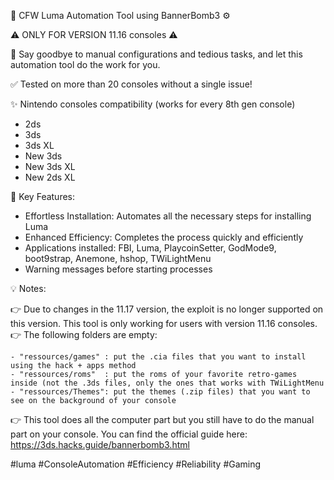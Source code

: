 🔧 CFW Luma Automation Tool using BannerBomb3 ⚙️

⚠️ ONLY FOR VERSION 11.16 consoles ⚠️

🤖 Say goodbye to manual configurations and tedious tasks, and let this automation tool do the work for you.

✅ Tested on more than 20 consoles without a single issue!

✨ Nintendo consoles compatibility (works for every 8th gen console)
  * 2ds
  * 3ds
  * 3ds XL
  * New 3ds
  * New 3ds XL
  * New 2ds XL

🚀 Key Features:
  - Effortless Installation: Automates all the necessary steps for installing Luma
  - Enhanced Efficiency: Completes the process quickly and efficiently
  - Applications installed: FBI, Luma, PlaycoinSetter, GodMode9, boot9strap, Anemone, hshop, TWiLightMenu
  - Warning messages before starting processes

💡 Notes:

  👉 Due to changes in the 11.17 version, the exploit is no longer supported on this version. This tool is only working for users with version 11.16 consoles.  
  👉 The following folders are empty:
  
    - "ressources/games" : put the .cia files that you want to install using the hack + apps method
    - "ressources/roms"  : put the roms of your favorite retro-games inside (not the .3ds files, only the ones that works with TWiLightMenu
    - "ressources/Themes": put the themes (.zip files) that you want to see on the background of your console
    
  👉 This tool does all the computer part but you still have to do the manual part on your console. You can find the official guide here: https://3ds.hacks.guide/bannerbomb3.html



#luma #ConsoleAutomation #Efficiency #Reliability #Gaming
